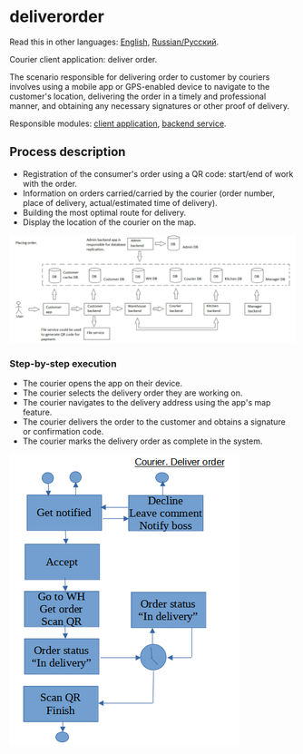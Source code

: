 # deliverorder

Read this in other languages: [English](deliverorder.md), [Russian/Русский](deliverorder.ru.md). 

Courier client application: deliver order.

The scenario responsible for delivering order to customer by couriers involves using a mobile app or GPS-enabled device to navigate to the customer's location, delivering the order in a timely and professional manner, and obtaining any necessary signatures or other proof of delivery.

Responsible modules: [client application](../../frontend/courierclient.md), [backend service](../../backend/courierbackend.md).

## Process description

- Registration of the consumer's order using a QR code: start/end of work with the order.
- Information on orders carried/carried by the courier (order number, place of delivery, actual/estimated time of delivery).
- Building the most optimal route for delivery.
- Display the location of the courier on the map.

![placing_order_overall](../../img/placing_order_overall.png)

### Step-by-step execution

- The courier opens the app on their device.
- The courier selects the delivery order they are working on.
- The courier navigates to the delivery address using the app's map feature.
- The courier delivers the order to the customer and obtains a signature or confirmation code.
- The courier marks the delivery order as complete in the system.

![courier.deliverorder](../../img/activitydiagrams/courier.deliverorder.png)
